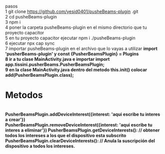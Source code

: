 pasos <br>
1 git clone https://github.com/yesid0401/pusheBeams-plugin .git <br>
2 cd pusheBeams-plugin <br>
3 npm i <br>
4 poner la carpeta pusheBeams-plugin en el mismo directorio que tu proyecto capacitor <br>
5 en tu proyecto capacitor ejecutar npm i ./pusheBeams-plugin <br>
6 ejecutar npx cap sync <br>
7 importar pusheBeams-plugin en el archivo que lo vayas a utilizar <b>import 'pusherBeams-plugin'<b> y <b>const {PusherBeamsPlugin} = Plugins<b><br>
8 ir a tu clase MainActivity.java e importar import app.tissini.pusherBeams.PusherBeamsPlugin; <br>
9 en la clase MainActivity.java dentro del metodo this.init() colocar  add(PusherBeamsPlugin.class);<br>

<h1>Metodos</h1> <br>
PusherBeamsPlugin.addDeviceInterest({interest: 'aqui escribe tu interes a crear'}) <br>
PusherBeamsPlugin.removeDeviceInterest({interest: 'aqui escribe tu interes a eliminar'})
PusherBeamsPlugin.getDeviceInterests(): // obtener todos los intereses a los que el dispositivo esta subscrito <br>
PusherBeamsPlugin.clearDeviceInterests(): // Anula la suscripción del dispositivo a todos los intereses. <br>

